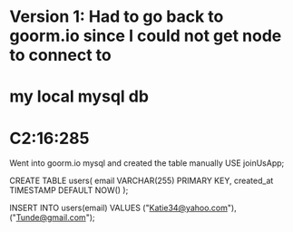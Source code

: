 # Version 1: Had to go back to goorm.io since I could not get node to connect to
#  my local mysql db

# C2:16:285
Went into goorm.io mysql and created the table manually
USE joinUsApp;

CREATE TABLE users(
   email VARCHAR(255) PRIMARY KEY,
   created_at TIMESTAMP DEFAULT NOW()
);

INSERT INTO users(email)
VALUES
("Katie34@yahoo.com"),
("Tunde@gmail.com");